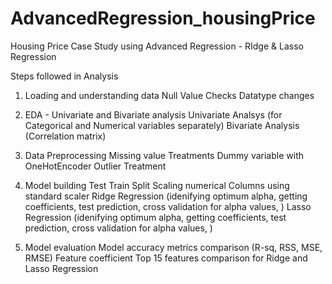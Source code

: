 # AdvancedRegression_housingPrice
Housing Price Case Study using Advanced Regression - RIdge &amp; Lasso Regression


Steps followed in Analysis
1. Loading and understanding data
Null Value Checks
Datatype changes

2. EDA - Univariate and Bivariate analysis
Univariate Analsys (for Categorical and Numerical variables separately)
Bivariate Analysis (Correlation matrix)

3. Data Preprocessing
Missing value Treatments
Dummy variable with OneHotEncoder
Outlier Treatment

4. Model building
Test Train Split
Scaling numerical Columns using standard scaler
Ridge Regression (idenifying optimum alpha, getting coefficients, test prediction, cross validation for alpha values, )
Lasso Regression (idenifying optimum alpha, getting coefficients, test prediction, cross validation for alpha values, )

5. Model evaluation
Model accuracy metrics comparison (R-sq, RSS, MSE, RMSE)
Feature coefficient
Top 15 features comparison for Ridge and Lasso Regression
